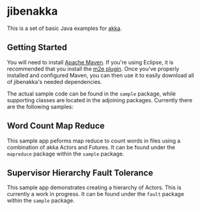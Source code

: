 jibenakka
=============

This is a set of basic Java examples for [akka](http://akka.io/).

## Getting Started

You will need to install [Apache Maven](http://maven.apache.org/). If you're using
Eclipse, it is recommended that you install the [m2e plugin](http://www.eclipse.org/m2e/). 
Once you've properly installed and configured Maven, you can then
use it to easily download all of jibenakka's needed dependencies.

The actual sample code can be found in the `sample` package, while supporting classes 
are located in the adjoining packages. Currently there are the following samples:

Word Count Map Reduce
-----------
This sample app peforms map reduce to count words in files using a combination 
of akka Actors and Futures. It can be found under the `mapreduce` package within
the `sample` package.


Supervisor Hierarchy Fault Tolerance
-----------
This sample app demonstrates creating a hierarchy of Actors. This is currently a 
work in progress. It can be found under the `fault` package within
the `sample` package.



